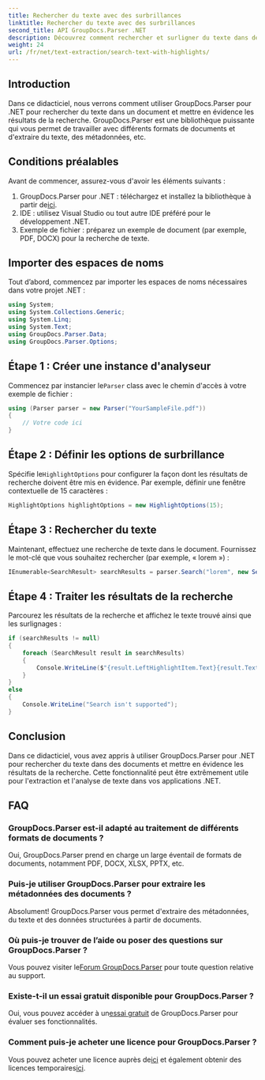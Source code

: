 ```yaml
---
title: Rechercher du texte avec des surbrillances
linktitle: Rechercher du texte avec des surbrillances
second_title: API GroupDocs.Parser .NET
description: Découvrez comment rechercher et surligner du texte dans des documents à l'aide de GroupDocs.Parser pour .NET. Extrayez efficacement des informations précieuses.
weight: 24
url: /fr/net/text-extraction/search-text-with-highlights/
---
```

## Introduction
Dans ce didacticiel, nous verrons comment utiliser GroupDocs.Parser pour .NET pour rechercher du texte dans un document et mettre en évidence les résultats de la recherche. GroupDocs.Parser est une bibliothèque puissante qui vous permet de travailler avec différents formats de documents et d'extraire du texte, des métadonnées, etc.
## Conditions préalables
Avant de commencer, assurez-vous d'avoir les éléments suivants :
1.  GroupDocs.Parser pour .NET : téléchargez et installez la bibliothèque à partir de[ici](https://releases.groupdocs.com/parser/net/).
2. IDE : utilisez Visual Studio ou tout autre IDE préféré pour le développement .NET.
3. Exemple de fichier : préparez un exemple de document (par exemple, PDF, DOCX) pour la recherche de texte.

## Importer des espaces de noms
Tout d’abord, commencez par importer les espaces de noms nécessaires dans votre projet .NET :
```csharp
using System;
using System.Collections.Generic;
using System.Linq;
using System.Text;
using GroupDocs.Parser.Data;
using GroupDocs.Parser.Options;
```
## Étape 1 : Créer une instance d'analyseur
 Commencez par instancier le`Parser` class avec le chemin d'accès à votre exemple de fichier :
```csharp
using (Parser parser = new Parser("YourSampleFile.pdf"))
{
    // Votre code ici
}
```
## Étape 2 : Définir les options de surbrillance
 Spécifie le`HighlightOptions` pour configurer la façon dont les résultats de recherche doivent être mis en évidence. Par exemple, définir une fenêtre contextuelle de 15 caractères :
```csharp
HighlightOptions highlightOptions = new HighlightOptions(15);
```
## Étape 3 : Rechercher du texte
Maintenant, effectuez une recherche de texte dans le document. Fournissez le mot-clé que vous souhaitez rechercher (par exemple, « lorem ») :
```csharp
IEnumerable<SearchResult> searchResults = parser.Search("lorem", new SearchOptions(true, false, false, highlightOptions));
```
## Étape 4 : Traiter les résultats de la recherche
Parcourez les résultats de la recherche et affichez le texte trouvé ainsi que les surlignages :
```csharp
if (searchResults != null)
{
    foreach (SearchResult result in searchResults)
    {
        Console.WriteLine($"{result.LeftHighlightItem.Text}{result.Text}{result.RightHighlightItem.Text}");
    }
}
else
{
    Console.WriteLine("Search isn't supported");
}
```

## Conclusion
Dans ce didacticiel, vous avez appris à utiliser GroupDocs.Parser pour .NET pour rechercher du texte dans des documents et mettre en évidence les résultats de la recherche. Cette fonctionnalité peut être extrêmement utile pour l'extraction et l'analyse de texte dans vos applications .NET.

## FAQ
### GroupDocs.Parser est-il adapté au traitement de différents formats de documents ?
Oui, GroupDocs.Parser prend en charge un large éventail de formats de documents, notamment PDF, DOCX, XLSX, PPTX, etc.
### Puis-je utiliser GroupDocs.Parser pour extraire les métadonnées des documents ?
Absolument! GroupDocs.Parser vous permet d'extraire des métadonnées, du texte et des données structurées à partir de documents.
### Où puis-je trouver de l’aide ou poser des questions sur GroupDocs.Parser ?
 Vous pouvez visiter le[Forum GroupDocs.Parser](https://forum.groupdocs.com/c/parser/17) pour toute question relative au support.
### Existe-t-il un essai gratuit disponible pour GroupDocs.Parser ?
 Oui, vous pouvez accéder à un[essai gratuit](https://releases.groupdocs.com/) de GroupDocs.Parser pour évaluer ses fonctionnalités.
### Comment puis-je acheter une licence pour GroupDocs.Parser ?
 Vous pouvez acheter une licence auprès de[ici](https://purchase.groupdocs.com/buy) et également obtenir des licences temporaires[ici](https://purchase.groupdocs.com/temporary-license/).